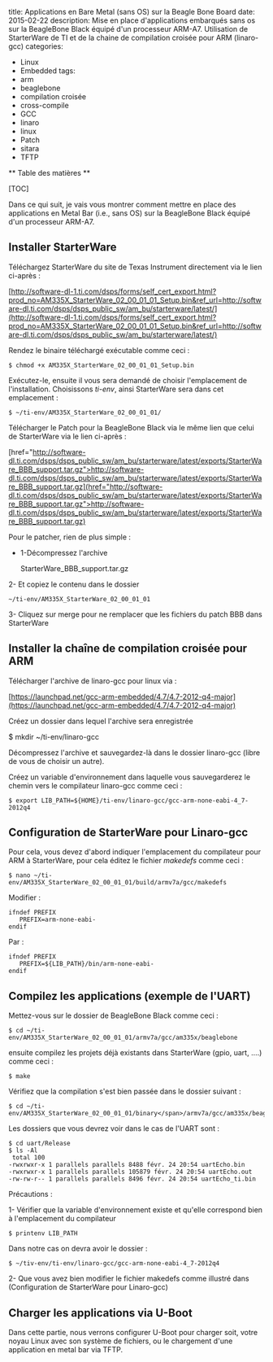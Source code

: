 title: Applications en Bare Metal (sans OS) sur la Beagle Bone Board
date: 2015-02-22
description: Mise en place d'applications embarqués sans os sur la BeagleBone Black équipé d'un processeur ARM-A7. Utilisation de StarterWare de TI et de la chaine de compilation croisée pour ARM (linaro-gcc)
categories: 
- Linux
- Embedded
tags:
- arm
- beaglebone
- compilation croisée
- cross-compile
- GCC
- linaro
- linux
- Patch
- sitara
- TFTP

** Table des matières **

[TOC]

Dans ce qui suit, je vais vous montrer comment mettre en place des applications en Metal Bar (i.e., sans OS) sur la BeagleBone Black équipé d'un processeur ARM-A7.


## Installer StarterWare


Téléchargez StarterWare du site de Texas Instrument directement via le lien ci-après :
    
[http://software-dl-1.ti.com/dsps/forms/self_cert_export.html?prod_no=AM335X_StarterWare_02_00_01_01_Setup.bin&ref_url=http://software-dl.ti.com/dsps/dsps_public_sw/am_bu/starterware/latest/](http://software-dl-1.ti.com/dsps/forms/self_cert_export.html?prod_no=AM335X_StarterWare_02_00_01_01_Setup.bin&ref_url=http://software-dl.ti.com/dsps/dsps_public_sw/am_bu/starterware/latest/) 


Rendez le binaire téléchargé exécutable comme ceci :

    
    $ chmod +x AM335X_StarterWare_02_00_01_01_Setup.bin


Exécutez-le, ensuite il vous sera demandé de choisir l'emplacement de l'installation. Choisissons _ti-env_, ainsi StarterWare sera dans cet emplacement :

    
    $ ~/ti-env/AM335X_StarterWare_02_00_01_01/


Télécharger le Patch pour la BeagleBone Black via le même lien que celui de StarterWare via le lien ci-après :


[href="http://software-dl.ti.com/dsps/dsps_public_sw/am_bu/starterware/latest/exports/StarterWare_BBB_support.tar.gz">http://software-dl.ti.com/dsps/dsps_public_sw/am_bu/starterware/latest/exports/StarterWare_BBB_support.tar.gz](href="http://software-dl.ti.com/dsps/dsps_public_sw/am_bu/starterware/latest/exports/StarterWare_BBB_support.tar.gz">http://software-dl.ti.com/dsps/dsps_public_sw/am_bu/starterware/latest/exports/StarterWare_BBB_support.tar.gz) 

Pour le patcher, rien de plus simple :

* 1-Décompressez l'archive

    
    StarterWare_BBB_support.tar.gz


2- Et copiez le contenu dans le dossier

    
    ~/ti-env/AM335X_StarterWare_02_00_01_01


3- Cliquez sur merge pour ne remplacer que les fichiers du patch BBB dans StarterWare




## Installer la chaîne de compilation croisée pour ARM


Télécharger l'archive de linaro-gcc pour linux via :

[https://launchpad.net/gcc-arm-embedded/4.7/4.7-2012-q4-major](https://launchpad.net/gcc-arm-embedded/4.7/4.7-2012-q4-major)



Créez un dossier dans lequel l'archive sera enregistrée

$ mkdir ~/ti-env/linaro-gcc

Décompressez l'archive et sauvegardez-là dans le dossier linaro-gcc (libre de vous de choisir un autre).

Créez un variable d'environnement dans laquelle vous sauvegarderez le chemin vers le compilateur linaro-gcc comme ceci :

    $ export LIB_PATH=${HOME}/ti-env/linaro-gcc/gcc-arm-none-eabi-4_7-2012q4


## Configuration de StarterWare pour Linaro-gcc


Pour cela, vous devez d'abord indiquer l'emplacement du compilateur pour ARM à StarterWare, pour cela éditez le fichier _makedefs_ comme ceci :

    $ nano ~/ti-env/AM335X_StarterWare_02_00_01_01/build/armv7a/gcc/makedefs

Modifier :

    
    ifndef PREFIX
       PREFIX=arm-none-eabi-
    endif


Par :

    
    ifndef PREFIX
       PREFIX=${LIB_PATH}/bin/arm-none-eabi-
    endif
    
    




## Compilez les applications (exemple de l'UART)


Mettez-vous sur le dossier de BeagleBone Black comme ceci :

    
    $ cd ~/ti-env/AM335X_StarterWare_02_00_01_01/armv7a/gcc/am335x/beaglebone


ensuite compilez les projets déjà existants dans StarterWare (gpio, uart, ....) comme ceci :

    
    $ make


Vérifiez que la compilation s'est bien passée dans le dossier suivant :

    
    $ cd ~/ti-env/AM335X_StarterWare_02_00_01_01/binary</span>/armv7a/gcc/am335x/beaglebone


Les dossiers que vous devrez voir dans le cas de l'UART sont :

    
    $ cd uart/Release
    $ ls -Al
     total 100
    -rwxrwxr-x 1 parallels parallels 8488 févr. 24 20:54 uartEcho.bin
    -rwxrwxr-x 1 parallels parallels 105879 févr. 24 20:54 uartEcho.out
    -rw-rw-r-- 1 parallels parallels 8496 févr. 24 20:54 uartEcho_ti.bin


Précautions : 

1- Vérifier que la variable d'environnement existe et qu'elle correspond bien à l'emplacement du compilateur

    
    $ printenv LIB_PATH


Dans notre cas on devra avoir le dossier :
    
    $ ~/tiv-env/ti-env/linaro-gcc/gcc-arm-none-eabi-4_7-2012q4

2- Que vous avez bien modifier le fichier makedefs comme illustré dans (Configuration de StarterWare pour Linaro-gcc)




## Charger les applications via U-Boot

Dans cette partie, nous verrons configurer U-Boot pour charger soit, votre noyau Linux avec son système de fichiers, ou le chargement d'une application en metal bar via TFTP.